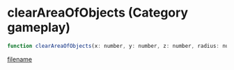 # clearAreaOfObjects (Category gameplay)

```js
function clearAreaOfObjects(x: number, y: number, z: number, radius: number, flags: number): void
```

[filename](clearAreaOfObjects_m.md ':include')